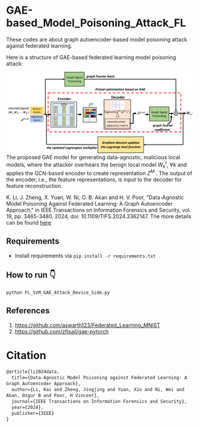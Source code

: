# GAE-based_Model_Poisoning_Attack_FL
These codes are about graph autoencoder-based model poisoning attack against federated learning.

Here is a structure of  GAE-based federated learning model poisoning attack:

![Image alt text.](./readme_pics/GAE-based_attack.png) 
The proposed GAE model for generating data-agnostic, malicious local models, where the attacker overhears the benign local model $W_k^t$,  $\forall k$ and applies the GCN-based encoder to create representation $Z^M$ . The output of the encoder, i.e., the feature representations, is input to the decoder for feature reconstruction.


K. Li, J. Zheng, X. Yuan, W. Ni, O. B. Akan and H. V. Poor, "Data-Agnostic Model Poisoning Against Federated Learning: A Graph Autoencoder Approach," in IEEE Transactions on Information Forensics and Security, vol. 19, pp. 3465-3480, 2024, doi: 10.1109/TIFS.2024.3362147. The more details can be found [here](https://ieeexplore.ieee.org/document/10419367)

## Requirements
- Install requirements via  `pip install -r requirements.txt`


## How to run :point_down:
```
python FL_SVM_GAE_Attack_Device_Side.py 
```


## References
1. https://github.com/aswarth123/Federated_Learning_MNIST
2. https://github.com/zfjsail/gae-pytorch

# Citation
```
@article{li2024data,
  title={Data-Agnostic Model Poisoning against Federated Learning: A Graph Autoencoder Approach},
  author={Li, Kai and Zheng, Jingjing and Yuan, Xin and Ni, Wei and Akan, Ozgur B and Poor, H Vincent},
  journal={IEEE Transactions on Information Forensics and Security},
  year={2024},
  publisher={IEEE}
}
```

